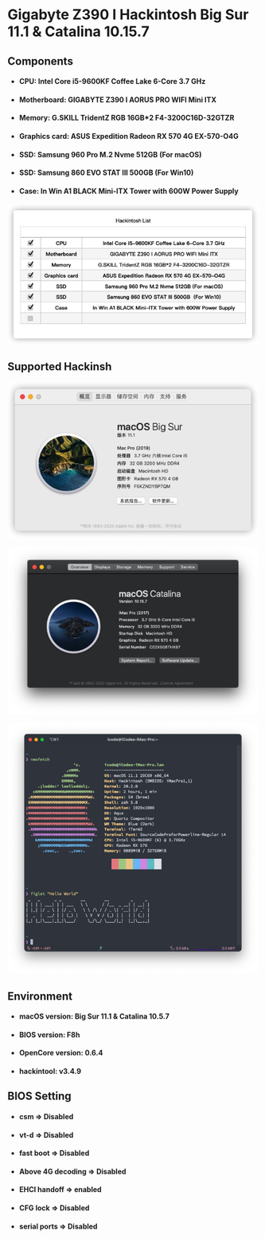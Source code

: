 

# Gigabyte Z390 I Hackintosh Big Sur 11.1 & Catalina 10.15.7

## Components

- ####     CPU:	Intel Core i5-9600KF Coffee Lake 6-Core 3.7 GHz

- #### 	Motherboard:	GIGABYTE Z390 I AORUS PRO WIFI Mini ITX

- #### 	Memory:	G.SKILL TridentZ RGB 16GB*2 F4-3200C16D-32GTZR

- #### 	Graphics card:	ASUS Expedition Radeon RX 570 4G EX-570-O4G

- #### 	SSD:	Samsung 960 Pro M.2 Nvme 512GB (For macOS)

- #### 	SSD:	Samsung 860 EVO STAT III 500GB  (For Win10)

- #### 	Case:	In Win A1 BLACK Mini-ITX Tower with 600W Power Supply



![Hackintoshlist](https://raw.githubusercontent.com/WJingC/upichome/master/uPic/Hackintoshlist.jpg)

## Supported  Hackinsh

![iShot2021-01-13 13.09.59](https://raw.githubusercontent.com/WJingC/upichome/master/uPic/iShot2021-01-13%2013.09.59.jpg)

![9600KF-Z390I-hack](https://raw.githubusercontent.com/WJingC/upichome/master/uPic/9600KF-Z390I-hack.png)

![2021-01-13 13.29.58](https://raw.githubusercontent.com/WJingC/upichome/master/uPic/2021-01-13%2013.29.58.png)

## Environment

- #### macOS version:  Big Sur 11.1  &  Catalina 10.5.7

- #### BIOS version:  F8h

- #### OpenCore version:  0.6.4

- #### hackintool:  v3.4.9



## BIOS Setting

- #### csm  =>  Disabled

- #### vt-d  =>  Disabled

- #### fast boot  =>  Disabled

- #### Above 4G decoding   =>  Disabled

- #### EHCI handoff   =>  enabled

- #### CFG lock  =>  Disabled

- #### serial ports   =>  Disabled